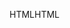 <span data-ttu-id="8f655-101">HTML</span><span class="sxs-lookup"><span data-stu-id="8f655-101">HTML</span></span>